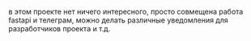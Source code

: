 в этом проекте нет ничего интересного, просто совмещена работа fastapi и телеграм, можно делать различные уведомления для разработчиков проекта и т.д.
